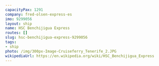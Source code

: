 ```yaml
---
capacityPax: 1291
company: fred-olsen-express-es
imo: 9299056
layout: ship
name: HSC Benchijigua Express
routes: []
slug: hsc-benchijigua-express-9299056
tags:
- ship
photo: /img/300px-Image-Cruiseferry_Tenerife_2.JPG
wikipediaUrl: https://en.wikipedia.org/wiki/HSC_Benchijigua_Express
---
```

